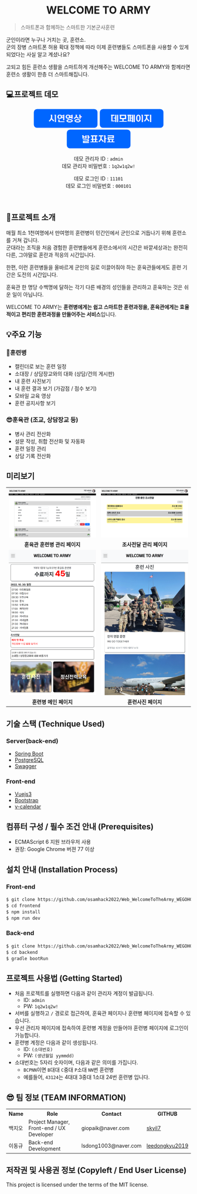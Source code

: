 # <div align=center>WELCOME TO ARMY</div>
> 스마트폰과 함께하는 스마트한 기본군사훈련

군인이라면 누구나 거치는 곳, 훈련소.    
군의 장병 스마트폰 허용 확대 정책에 따라 이제 훈련병들도 스마트폰을 사용할 수 있게 되었다는 사실 알고 계셨나요?

고되고 힘든 훈련소 생활을 스마트하게 개선해주는 WELCOME TO ARMY와 함께라면 훈련소 생활이 한층 더 스마트해집니다.

## 💻프로젝트 데모
<p align="center">
<a href="https://youtu.be/WVfTsbIJDVE" target="_blank"><img src="docs/buttons/시연영상버튼.png"></a>
<a href="https://vue.giopaik.me/" target="_blank"><img src="docs/buttons/데모페이지버튼.png"></a>
<a href="https://github.com/osamhack2022/Web_WelcomeToTheArmy_WEGOHOME/blob/main/docs/%EB%B0%9C%ED%91%9C%EC%9E%90%EB%A3%8C/WELCOMETOARMY%20%EC%B5%9C%EC%A2%85%20%EB%B0%9C%ED%91%9C%EC%9E%90%EB%A3%8C.pdf" target="_blank"><img src="docs/buttons/발표자료버튼.png"></a>
</p>

<p align="center">
	<span>데모 관리자 ID : <code>admin</code></span><br/>
	<span>데모 관리자 비밀번호 : <code>1q2w1q2w!</code></span>
</p>
<p align="center">
	<span>데모 로그인 ID : <code>11101</code></span><br/>
	<span>데모 로그인 비밀번호 : <code>000101</code></span>
</p><br/>


## 📌프로젝트 소개
매월 최소 1천여명에서 만여명의 훈련병이 민간인에서 군인으로 거듭나기 위해 훈련소를 거쳐 갑니다.    
군대라는 조직을 처음 경험한 훈련병들에게 훈련소에서의 시간은 바깥세상과는 완전히 다른, 그야말로 혼란과 적응의 시간입니다.

한편, 이런 훈련병들을 올바르게 군인의 길로 이끌어줘야 하는 훈육관들에게도 훈련 기간은 도전의 시간입니다.

훈육관 한 명당 수백명에 달하는 각기 다른 배경의 성인들을 관리하고 훈육하는 것은 쉬운 일이 아닙니다.

WELCOME TO ARMY는 **훈련병에게는 쉽고 스마트한 훈련과정을, 훈육관에게는 효율적이고 편리한 훈련과정을 만들어주는 서비스**입니다.

## 💡주요 기능
### 👦훈련병
- 캘린더로 보는 훈련 일정
- 소대장 / 상담장교와의 대화 (상담/건의 게시판)
- 내 훈련 사진보기
- 내 훈련 결과 보기 (가감점 / 점수 보기)
- 모바일 교육 영상
- 훈련 공지사항 보기

### 😎훈육관 (조교, 상담장교 등)
- 병사 관리 전산화
- 설문 작성, 취합 전산화 및 자동화
- 훈련 일정 관리
- 상담 기록 전산화

## 미리보기
<table align="center">
	<tr>
		<td>
			<img style="width:450px;" src="/docs/screenshots/instructorTraineePage.png">
		</td>
		<td>
			<img style="width:450px;" src="/docs/screenshots/instructorSurveyPage.png">
		</td>
	</tr>
	<tr>
		<td align="center">
			<b>훈육관 훈련병 관리 페이지</b>
		</td>
		<td align="center">
			<b>조사전달 관리 페이지</b>
		</td>
	</tr>
	<tr>
		<td>
			<img style="width:450px;" src="/docs/screenshots/traineeMainPage.png">
		</td>
		<td>
			<img style="width:450px;" src="/docs/screenshots/traineeGalleryPage.png">
		</td>
	</tr>
	<tr>
		<td align="center">
			<b>훈련병 메인 페이지</b>
		</td>
		<td align="center">
			<b>훈련사진 페이지</b>
		</td>
	</tr>
</table>

## 기술 스택 (Technique Used) 
### Server(back-end)
- [Spring Boot](https://spring.io/projects/spring-boot)
- [PostgreSQL](https://www.postgresql.org/)
- [Swagger](https://swagger.io/)

### Front-end
- [Vuejs3](https://vuejs.org/)
- [Bootstrap](https://getbootstrap.com/)
- [v-calendar](https://vcalendar.io/)

## 컴퓨터 구성 / 필수 조건 안내 (Prerequisites)
- ECMAScript 6 지원 브라우저 사용
- 권장: Google Chrome 버젼 77 이상

## 설치 안내 (Installation Process)
### Front-end
```bash
$ git clone https://github.com/osamhack2022/Web_WelcomeToTheArmy_WEGOHOME
$ cd frontend
$ npm install
$ npm run dev
```
### Back-end
```bash
$ git clone https://github.com/osamhack2022/Web_WelcomeToTheArmy_WEGOHOME
$ cd backend
$ gradle bootRun
```

## 프로젝트 사용법 (Getting Started)
- 처음 프로젝트를 실행하면 다음과 같이 관리자 계정이 발급됩니다.
	- ID: `admin`
	- PW: `1q2w1q2w!`
- 서버를 실행하고 `/` 경로로 접근하여, 훈육관 페이지나 훈련병 페이지에 접속할 수 있습니다.
- 우선 관리자 페이지에 접속하여 훈련병 계정을 만들어야 훈련병 페이지에 로그인이 가능합니다.
- 훈련병 계정은 다음과 같이 생성됩니다.
	- ID: `(소대번호)`
	- PW: `(생년월일 yymmdd)`
- 소대번호는 5자리 숫자이며, 다음과 같은 의미를 가집니다.
	- `BCPNN`이면 `B`대대 `C`중대 `P`소대 `NN`번 훈련병
	- 예를들어, `43124`는 4대대 3중대 1소대 24번 훈련병 입니다.

## 😎 팀 정보 (TEAM INFORMATION)
<table align="center">
<tr>
	<th>Name</th>
	<th>Role</th>
	<th>Contact</th>
	<th>GITHUB</th>
</tr>
<tr>
	<td>백지오</td>
	<td>Project Manager, Front-end / UX Developer</td>
	<td>giopaik@naver.com</td>
	<td><a href="https://github.com/skyil7">skyil7</a></td>
</tr>
<tr>
	<td>이동규</td>
	<td>Back-end Development</td>
	<td>lsdong1003@naver.com</td>
	<td><a href="https://github.com/leedongkyu2019">leedongkyu2019</a></td>
</tr>
</table>


## 저작권 및 사용권 정보 (Copyleft / End User License)
This project is licensed under the terms of the MIT license.
